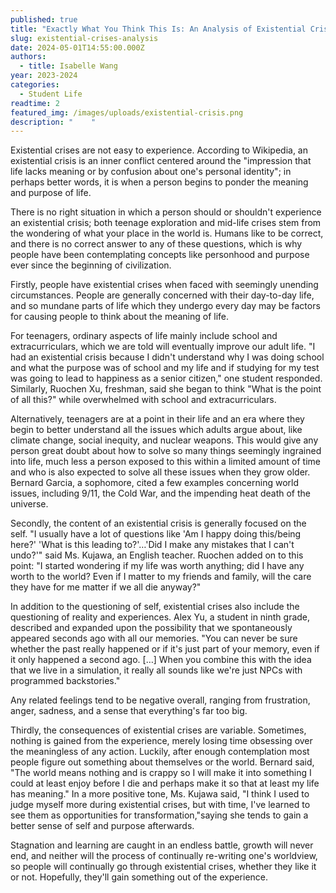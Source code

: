 ```yaml
---
published: true
title: "Exactly What You Think This Is: An Analysis of Existential Crises  "
slug: existential-crises-analysis
date: 2024-05-01T14:55:00.000Z
authors:
  - title: Isabelle Wang
year: 2023-2024
categories:
  - Student Life
readtime: 2
featured_img: /images/uploads/existential-crisis.png
description: "    "
---
```

Existential crises are not easy to experience. According to Wikipedia, an existential crisis is an inner conflict centered around the "impression that life lacks meaning or by confusion about one's personal identity"; in perhaps better words, it is when a person begins to ponder the meaning and purpose of life. 

  

There is no right situation in which a person should or shouldn't experience an existential crisis; both teenage exploration and mid-life crises stem from the wondering of what your place in the world is. Humans like to be correct, and there is no correct answer to any of these questions, which is why people have been contemplating concepts like personhood and purpose ever since the beginning of civilization.  

  

Firstly, people have existential crises when faced with seemingly unending circumstances. People are generally concerned with their day-to-day life, and so mundane parts of life which they undergo every day may be factors for causing people to think about the meaning of life.  

  

For teenagers, ordinary aspects of life mainly include school and extracurriculars, which we are told will eventually improve our adult life. "I had an existential crisis because I didn't understand why I was doing school and what the purpose was of school and my life and if studying for my test was going to lead to happiness as a senior citizen," one student responded. Similarly, Ruochen Xu, freshman, said she began to think "What is the point of all this?" while overwhelmed with school and extracurriculars.  

  

Alternatively, teenagers are at a point in their life and an era where they begin to better understand all the issues which adults argue about, like climate change, social inequity, and nuclear weapons. This would give any person great doubt about how to solve so many things seemingly ingrained into life, much less a person exposed to this within a limited amount of time and who is also expected to solve all these issues when they grow older. Bernard Garcia, a sophomore, cited a few examples concerning world issues, including 9/11, the Cold War, and the impending heat death of the universe.  

 

Secondly, the content of an existential crisis is generally focused on the self. "I usually have a lot of questions like 'Am I happy doing this/being here?' 'What is this leading to?'…'Did I make any mistakes that I can't undo?'" said Ms. Kujawa, an English teacher. Ruochen added on to this point: "I started wondering if my life was worth anything; did I have any worth to the world? Even if I matter to my friends and family, will the care they have for me matter if we all die anyway?"  

  

In addition to the questioning of self, existential crises also include the questioning of reality and experiences. Alex Yu, a student in ninth grade, described and expanded upon the possibility that we spontaneously appeared seconds ago with all our memories. "You can never be sure whether the past really happened or if it's just part of your memory, even if it only happened a second ago. \[…] When you combine this with the idea that we live in a simulation, it really all sounds like we're just NPCs with programmed backstories."  

  

Any related feelings tend to be negative overall, ranging from frustration, anger, sadness, and a sense that everything's far too big.  

  

Thirdly, the consequences of existential crises are variable. Sometimes, nothing is gained from the experience, merely losing time obsessing over the meaningless of any action. Luckily, after enough contemplation most people figure out something about themselves or the world. Bernard said, "The world means nothing and is crappy so I will make it into something I could at least enjoy before I die and perhaps make it so that at least my life has meaning." In a more positive tone, Ms. Kujawa said, "I think I used to judge myself more during existential crises, but with time, I've learned to see them as opportunities for transformation,"saying she tends to gain a better sense of self and purpose afterwards.  

  

Stagnation and learning are caught in an endless battle, growth will never end, and neither will the process of continually re-writing one's worldview, so people will continually go through existential crises, whether they like it or not. Hopefully, they'll gain something out of the experience.
